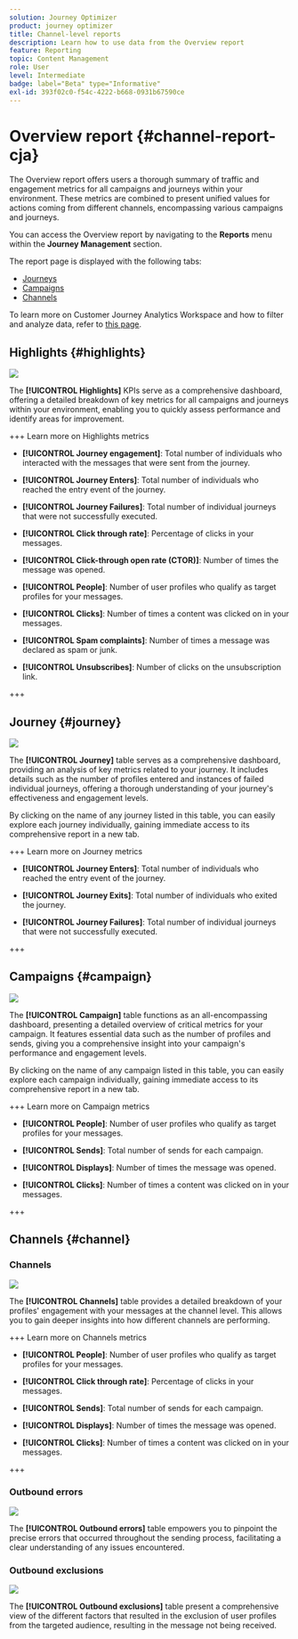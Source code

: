 ```yaml
---
solution: Journey Optimizer
product: journey optimizer
title: Channel-level reports
description: Learn how to use data from the Overview report
feature: Reporting
topic: Content Management
role: User
level: Intermediate
badge: label="Beta" type="Informative"
exl-id: 393f02c0-f54c-4222-b668-0931b67590ce
---
```

# Overview report {#channel-report-cja}

The Overview report offers users a thorough summary of traffic and engagement metrics for all campaigns and journeys within your environment. These metrics are combined to present unified values for actions coming from different channels, encompassing various campaigns and journeys.

You can access the Overview report by navigating to the **Reports** menu within the **Journey Management** section.

The report page is displayed with the following tabs:

* [Journeys](#journey)
* [Campaigns](#campaign)
* [Channels](#channel)

To learn more on Customer Journey Analytics Workspace and how to filter and analyze data, refer to [this page](https://experienceleague.adobe.com/en/docs/analytics-platform/using/cja-workspace/home).

## Highlights {#highlights}

![](assets/cja-highlights.png)

The **[!UICONTROL Highlights]** KPIs serve as a comprehensive dashboard, offering a detailed breakdown of key metrics for all campaigns and journeys within your environment, enabling you to quickly assess performance and identify areas for improvement.

+++ Learn more on Highlights metrics

* **[!UICONTROL Journey engagement]**: Total number of individuals who interacted with the messages that were sent from the journey.

* **[!UICONTROL Journey Enters]**: Total number of individuals who reached the entry event of the journey.

* **[!UICONTROL Journey Failures]**: Total number of individual journeys that were not successfully executed.

* **[!UICONTROL Click through rate]**: Percentage of clicks in your messages.

* **[!UICONTROL Click-through open rate (CTOR)]**: Number of times the message was opened.

* **[!UICONTROL People]**: Number of user profiles who qualify as target profiles for your messages. 

* **[!UICONTROL Clicks]**: Number of times a content was clicked on in your messages.

* **[!UICONTROL Spam complaints]**: Number of times a message was declared as spam or junk.

* **[!UICONTROL Unsubscribes]**: Number of clicks on the unsubscription link.

+++

## Journey {#journey}

![](assets/cja-channel-journeys.png)

The **[!UICONTROL Journey]** table serves as a comprehensive dashboard, providing an analysis of key metrics related to your journey. It includes details such as the number of profiles entered and instances of failed individual journeys, offering a thorough understanding of your journey's effectiveness and engagement levels.

By clicking on the name of any journey listed in this table, you can easily explore each journey individually, gaining immediate access to its comprehensive report in a new tab.

+++ Learn more on Journey metrics

* **[!UICONTROL Journey Enters]**: Total number of individuals who reached the entry event of the journey.

* **[!UICONTROL Journey Exits]**: Total number of individuals who exited the journey.

* **[!UICONTROL Journey Failures]**: Total number of individual journeys that were not successfully executed.

+++

## Campaigns {#campaign}

![](assets/cja-channel-campaigns.png)

The **[!UICONTROL Campaign]** table functions as an all-encompassing dashboard, presenting a detailed overview of critical metrics for your campaign. It features essential data such as the number of profiles and sends, giving you a comprehensive insight into your campaign's performance and engagement levels.

By clicking on the name of any campaign listed in this table, you can easily explore each campaign individually, gaining immediate access to its comprehensive report in a new tab.

+++ Learn more on Campaign metrics

* **[!UICONTROL People]**: Number of user profiles who qualify as target profiles for your messages.

* **[!UICONTROL Sends]**: Total number of sends for each campaign.

* **[!UICONTROL Displays]**: Number of times the message was opened.

* **[!UICONTROL Clicks]**: Number of times a content was clicked on in your messages.

+++

## Channels {#channel}

### Channels

![](assets/cja-channels.png)

The **[!UICONTROL Channels]** table provides a detailed breakdown of your profiles' engagement with your messages at the channel level. This allows you to gain deeper insights into how different channels are performing.

+++ Learn more on Channels metrics

* **[!UICONTROL People]**: Number of user profiles who qualify as target profiles for your messages.

* **[!UICONTROL Click through rate]**: Percentage of clicks in your messages.

* **[!UICONTROL Sends]**: Total number of sends for each campaign.

* **[!UICONTROL Displays]**: Number of times the message was opened.

* **[!UICONTROL Clicks]**: Number of times a content was clicked on in your messages.

+++

### Outbound errors

![](assets/cja-channels-outbound-errors.png)

The **[!UICONTROL Outbound errors]** table empowers you to pinpoint the precise errors that occurred throughout the sending process, facilitating a clear understanding of any issues encountered.

### Outbound exclusions

![](assets/cja-channels-outbound-excluded.png)

The **[!UICONTROL Outbound exclusions]** table present a comprehensive view of the different factors that resulted in the exclusion of user profiles from the targeted audience, resulting in the message not being received.
